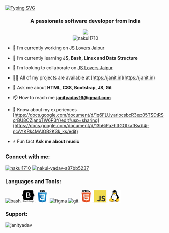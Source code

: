 [![Typing SVG](https://readme-typing-svg.herokuapp.com?color=fd418e&center=true&multiline=true&width=900&size=40&lines=Hello+World!!,+I'm+Janit+👻++++++++++)](https://git.io/typing-svg)


<h3 align="center">A passionate software developer from India</h3>

<div align="center">
  <img height="150" src="https://camo.githubusercontent.com/62da68eb62b1e5f175f7d1f0191dd89a653d7908feb22d37d4a0ab07365d6791/68747470733a2f2f6d656469612e67697068792e636f6d2f6d656469612f4d3967624264396e6244724f5475314d71782f67697068792e676966"  />
</div>

<div align="center">
  <img src="https://github-profile-trophy.vercel.app/?username=nakul1710" alt="nakul1710" />
</div>


- 🔭 I’m currently working on [JS Lovers Jaipur](https://github.com/jsloversjaipur)

- 🌱 I’m currently learning **JS, Bash, Linux and Data Structure**

- 👯 I’m looking to collaborate on [JS Lovers Jaipur](https://github.com/jsloversjaipur)

- 👨‍💻 All of my projects are available at [https://janit.in](https://janit.in)

- 💬 Ask me about **HTML, CSS, Bootstrap, JS, Git**

- 📫 How to reach me **janityadav16@gmail.com**

- 📄 Know about my experiences [https://docs.google.com/document/d/1q6FLUyariocsbcR3ep05TSDtRScrBU8CZjanbTW6P3Y/edit?usp=sharing](https://docs.google.com/document/d/13b6iPazhttGOtkafBsdl4j-ncAYKRk4MAlOB2K3k_ks/edit)

- ⚡ Fun fact **Ask me about music**

<h3 align="left">Connect with me:</h3>
<p align="left">
<a href="https://twitter.com/janityadav16" target="blank"><img align="center" src="https://raw.githubusercontent.com/rahuldkjain/github-profile-readme-generator/master/src/images/icons/Social/twitter.svg" alt="nakul1710" height="30" width="40" /></a>
<a href="https://linkedin.com/in/janit-yadav" target="blank"><img align="center" src="https://raw.githubusercontent.com/rahuldkjain/github-profile-readme-generator/master/src/images/icons/Social/linked-in-alt.svg" alt="nakul-yadav-a87bb5237" height="30" width="40" /></a>

</p>

<h3 align="left">Languages and Tools:</h3>
<p align="left"> <a href="https://www.gnu.org/software/bash/" target="_blank" rel="noreferrer"> <img src="https://www.vectorlogo.zone/logos/gnu_bash/gnu_bash-icon.svg" alt="bash" width="40" height="40"/> </a> <a href="https://getbootstrap.com" target="_blank" rel="noreferrer"> <img src="https://raw.githubusercontent.com/devicons/devicon/master/icons/bootstrap/bootstrap-plain-wordmark.svg" alt="bootstrap" width="40" height="40"/> </a> <a href="https://www.w3schools.com/css/" target="_blank" rel="noreferrer"> <img src="https://raw.githubusercontent.com/devicons/devicon/master/icons/css3/css3-original-wordmark.svg" alt="css3" width="40" height="40"/> </a> <a href="https://www.figma.com/" target="_blank" rel="noreferrer"> <img src="https://www.vectorlogo.zone/logos/figma/figma-icon.svg" alt="figma" width="40" height="40"/> </a> <a href="https://git-scm.com/" target="_blank" rel="noreferrer"> <img src="https://www.vectorlogo.zone/logos/git-scm/git-scm-icon.svg" alt="git" width="40" height="40"/> </a> <a href="https://www.w3.org/html/" target="_blank" rel="noreferrer"> <img src="https://raw.githubusercontent.com/devicons/devicon/master/icons/html5/html5-original-wordmark.svg" alt="html5" width="40" height="40"/> </a> <a href="https://developer.mozilla.org/en-US/docs/Web/JavaScript" target="_blank" rel="noreferrer"> <img src="https://raw.githubusercontent.com/devicons/devicon/master/icons/javascript/javascript-original.svg" alt="javascript" width="40" height="40"/> </a> <a href="https://www.linux.org/" target="_blank" rel="noreferrer"> <img src="https://raw.githubusercontent.com/devicons/devicon/master/icons/linux/linux-original.svg" alt="linux" width="40" height="40"/> </a><a href="https://upload.wikimedia.org/wikipedia/commons/9/9f/Vimlogo.svg" target="_blank" rel="noreferrer"> </a> </p>

<h3 align="left">Support:</h3>
<p><a href="https://www.buymeacoffee.com/janityadav16"> <img align="left" src="https://www.buymeacoffee.com/janityadav16" height="50" width="210" alt="janityadav" /></a></p><br><br>
